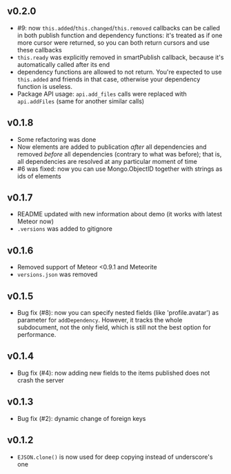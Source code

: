 ## v0.2.0
* #9: now `this.added`/`this.changed`/`this.removed` callbacks can be called in both publish function and dependency functions: it's treated as if one more cursor were returned, so you can both return cursors and use these callbacks
* `this.ready` was explicitly removed in smartPublish callback, because it's automatically called after its end
* dependency functions are allowed to not return. You're expected to use `this.added` and friends in that case, otherwise your dependency function is useless.
* Package API usage: `api.add_files` calls were replaced with `api.addFiles` (same for another similar calls)

## v0.1.8
* Some refactoring was done
* Now elements are added to publication _after_ all dependencies and removed _before_ all dependencies (contrary to what was before); that is, all dependencies are resolved at any particular moment of time
* #6 was fixed: now you can use Mongo.ObjectID together with strings as ids of elements

## v0.1.7
* README updated with new information about demo (it works with latest Meteor now)
* `.versions` was added to gitignore

## v0.1.6
* Removed support of Meteor <0.9.1 and Meteorite
* `versions.json` was removed

## v0.1.5

* Bug fix (#8): now you can specify nested fields (like 'profile.avatar') as parameter for `addDependency`. However, it tracks the whole subdocument, not the only field, which is still not the best option for performance.

## v0.1.4

* Bug fix (#4): now adding new fields to the items published does not crash the server

## v0.1.3

* Bug fix (#2): dynamic change of foreign keys

## v0.1.2

* `EJSON.clone()` is now used for deep copying instead of underscore's one
